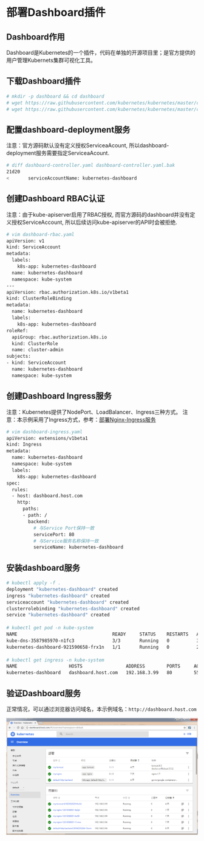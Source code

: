 # 部署Dashboard插件
## Dashboard作用
Dashboard是Kubernetes的一个插件，代码在单独的开源项目里；是官方提供的用户管理Kubernets集群可视化工具。

## 下载Dashboard插件

``` bash
# mkdir -p dashboard && cd dashboard
# wget https://raw.githubusercontent.com/kubernetes/kubernetes/master/cluster/addons/dashboard/dashboard-service.yaml
# wget https://raw.githubusercontent.com/kubernetes/kubernetes/master/cluster/addons/dashboard/dashboard-controller.yaml
```

## 配置dashboard-deployment服务

注意：官方源码默认没有定义授权ServiceaAcount, 所以dashboard-deployment服务需要指定ServiceaAcount.

``` bash
# diff dashboard-controller.yaml dashboard-controller.yaml.bak
21d20
<       serviceAccountName: kubernetes-dashboard
```

## 创建Dashboard RBAC认证

注意：由于kube-apiserver启用了RBAC授权, 而官方源码的dashboard并没有定义授权ServiceAccount, 所以后续访问kube-apiserver的API时会被拒绝.

``` bash
# vim dashboard-rbac.yaml
apiVersion: v1
kind: ServiceAccount
metadata:
  labels:
    k8s-app: kubernetes-dashboard
  name: kubernetes-dashboard
  namespace: kube-system
---
apiVersion: rbac.authorization.k8s.io/v1beta1
kind: ClusterRoleBinding
metadata:
  name: kubernetes-dashboard
  labels:
    k8s-app: kubernetes-dashboard
roleRef:
  apiGroup: rbac.authorization.k8s.io
  kind: ClusterRole
  name: cluster-admin
subjects:
- kind: ServiceAccount
  name: kubernetes-dashboard
  namespace: kube-system
```  

## 创建Dashboard Ingress服务

注意：Kubernetes提供了NodePort、LoadBalancer、Ingress三种方式。
注意：本示例采用了Ingress方式，参考：[部署Nginx-Ingress服务](https://github.com/Donyintao/nginx-ingress)

``` bash
# vim dashboard-ingress.yaml
apiVersion: extensions/v1beta1
kind: Ingress
metadata:
  name: kubernetes-dashboard
  namespace: kube-system
  labels:
    k8s-app: kubernetes-dashboard
spec:
  rules:
  - host: dashboard.host.com
    http:
      paths:
      - path: /
        backend:
          # 与Service Port保持一致
          servicePort: 80
          # 与Service服务名称保持一致
          serviceName: kubernetes-dashboard
```
          
## 安装dashboard服务

``` bash
# kubectl apply -f .
deployment "kubernetes-dashboard" created
ingress "kubernetes-dashboard" created
serviceaccount "kubernetes-dashboard" created
clusterrolebinding "kubernetes-dashboard" created
service "kubernetes-dashboard" created
 
# kubectl get pod -n kube-system
NAME                                   READY     STATUS    RESTARTS   AGE
kube-dns-3587985970-n1fc3              3/3       Running   0          3h
kubernetes-dashboard-921590658-frx1n   1/1       Running   0          2m
 
# kubectl get ingress -n kube-system
NAME                   HOSTS                ADDRESS        PORTS     AGE
kubernetes-dashboard   dashboard.host.com   192.168.3.99   80        55s
```
## 验证Dashboard服务

正常情况，可以通过浏览器访问域名，本示例域名：`http://dashboard.host.com`

![Dashboard](./images/dashboard.jpg)

